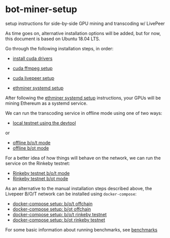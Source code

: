 # bot-miner-setup

setup instructions for side-by-side GPU mining and transcoding w/ LivePeer

As time goes on, alternative installation options will be added, but for now, this document is based on Ubuntu 18.04 LTS.

Go through the following installation steps, in order:

* [install cuda drivers](ubuntu/install-cuda.md)

* [cuda ffmpeg setup](ubuntu/cuda-ffmpeg-setup.md)

* [cuda livepeer setup](ubuntu/cuda-livepeer-setup.md)

* [ethminer systemd setup](ubuntu/ethminer-systemd-setup.md)

After following the [ethminer systemd setup](ubuntu/ethminer-systemd-setup.md) instructions, your GPUs will be mining Ethereum as a systemd service.

We can run the transcoding service in offline mode using one of two ways:

* [local testnet using the devtool](testnet-devtool.md)

or

* [offline b/o/t mode](offline_b_o_t.md)
* [offline b/ot mode](offline_b_ot.md)

For a better idea of how things will behave on the network, we can run the service on the Rinkeby testnet:

* [Rinkeby testnet b/o/t mode](testnet-rinkeby-b_o_t.md)
* [Rinkeby testnet b/ot mode](testnet-rinkeby-b_ot.md)

As an alternative to the manual installation steps described above, the Livepeer B/O/T network can be installed using `docker-compose`:

* [docker-compose setup: b/o/t offchain](ubuntu/cuda-docker-compose-setup-b_o_t-offchain.md)
* [docker-compose setup: b/ot offchain](ubuntu/cuda-docker-compose-setup-b_ot-offchain.md)
* [docker-compose setup: b/o/t rinkeby testnet](ubuntu/cuda-docker-compose-setup-b_o_t-rinkeby.md)
* [docker-compose setup: b/ot rinkeby testnet](ubuntu/cuda-docker-compose-setup-b_ot-rinkeby.md)

For some basic information about running benchmarks, see [benchmarks](benchmarks.md)
